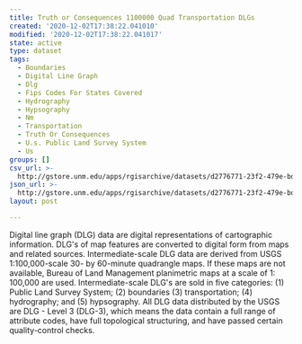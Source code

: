 ```yaml
---
title: Truth or Consequences 1100000 Quad Transportation DLGs
created: '2020-12-02T17:38:22.041010'
modified: '2020-12-02T17:38:22.041017'
state: active
type: dataset
tags:
  - Boundaries
  - Digital Line Graph
  - Dlg
  - Fips Codes For States Covered
  - Hydrography
  - Hypsography
  - Nm
  - Transportation
  - Truth Or Consequences
  - U.s. Public Land Survey System
  - Us
groups: []
csv_url: >-
  http://gstore.unm.edu/apps/rgisarchive/datasets/d2776771-23f2-479e-bd5c-4cc6e0663965/ttruthorcshp.derived.csv
json_url: >-
  http://gstore.unm.edu/apps/rgisarchive/datasets/d2776771-23f2-479e-bd5c-4cc6e0663965/ttruthorcshp.derived.json
layout: post

---
```


Digital line graph (DLG) data are digital representations of
cartographic information. DLG's of map features are
converted to digital form from maps and related sources.
Intermediate-scale DLG data are derived from USGS
1:100,000-scale 30- by 60-minute quadrangle maps. If these
maps are not available, Bureau of Land Management
planimetric maps at a scale of 1: 100,000 are used.
Intermediate-scale DLG's are sold in five categories: (1)
Public Land Survey System; (2) boundaries (3)
transportation; (4) hydrography; and (5) hypsography. All
DLG data distributed by the USGS are DLG - Level 3 (DLG-3),
which means the data contain a full range of attribute
codes, have full topological structuring, and have passed
certain quality-control checks.

